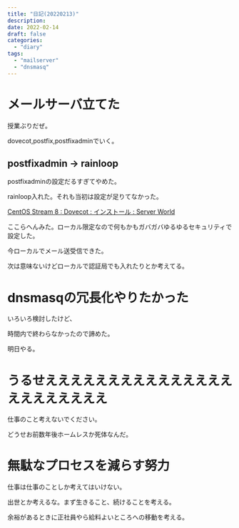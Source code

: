 ```yaml
---
title: "日記(20220213)"
description:
date: 2022-02-14
draft: false
categories:
  - "diary"
tags:
  - "mailserver"
  - "dnsmasq"
---
```

# メールサーバ立てた

授業ぶりだぜ。

dovecot,postfix,postfixadminでいく。

## postfixadmin -> rainloop

postfixadminの設定だるすぎてやめた。

rainloop入れた。それも当初は設定が足りてなかった。

[CentOS Stream 8 : Dovecot : インストール : Server World](https://www.server-world.info/query?os=CentOS_Stream_8&p=mail&f=2)

ここらへんみた。ローカル限定なので何もかもガバガバゆるゆるセキュリティで設定した。

今ローカルでメール送受信できた。

次は意味ないけどローカルで認証局でも入れたりとか考えてる。

# dnsmasqの冗長化やりたかった

いろいろ検討したけど、

時間内で終わらなかったので諦めた。

明日やる。

# うるせえええええええええええええええええええええええ

仕事のこと考えないでください。

どうせお前数年後ホームレスか死体なんだ。

# 無駄なプロセスを減らす努力

仕事は仕事のことしか考えてはいけない。

出世とか考えるな。まず生きること、続けることを考える。

余裕があるときに正社員やら給料よいところへの移動を考える。
